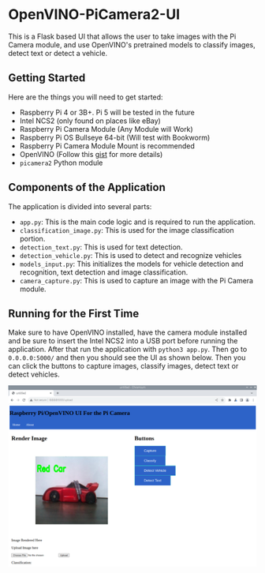 # OpenVINO-PiCamera2-UI
This is a Flask based UI that allows the user to take images with the Pi Camera module, and use OpenVINO's pretrained models to classify images, detect text or detect a vehicle.

## Getting Started

Here are the things you will need to get started:
* Raspberry Pi 4 or 3B+. Pi 5 will be tested in the future
* Intel NCS2 (only found on places like eBay)
* Raspberry Pi Camera Module (Any Module will Work)
* Raspberry Pi OS Bullseye 64-bit (Will test with Bookworm)
* Raspberry Pi Camera Module Mount is recommended
* OpenVINO (Follow this [gist](https://gist.github.com/sentairanger/caf11a2432ceebd715c6b33c224f4960) for more details)
* `picamera2` Python module

## Components of the Application

The application is divided into several parts:

* `app.py`: This is the main code logic and is required to run the application.
* `classification_image.py`: This is used for the image classification portion.
* `detection_text.py`: This is used for text detection.
* `detection_vehicle.py`: This is used to detect and recognize vehicles
* `models_input.py`: This initializes the models for vehicle detection and recognition, text detection and image classification.
* `camera_capture.py`: This is used to capture an image with the Pi Camera module.

## Running for the First Time

Make sure to have OpenVINO installed, have the camera module installed and be sure to insert the Intel NCS2 into a USB port before running the application. After that run the application with `python3 app.py`. Then go to `0.0.0.0:5000/` and then you should see the UI as shown below. Then you can click the buttons to capture images, classify images, detect text or detect vehicles.

![image](https://github.com/sentairanger/OpenVINO-PiCamera2-UI/blob/main/openvino.png)
